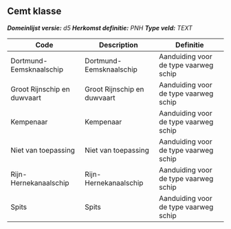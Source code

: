 ﻿## Cemt klasse

*__Domeinlijst versie:__ d5*
*__Herkomst definitie:__ PNH*
*__Type veld:__ TEXT*

|__Code__ |__Description__ |__Definitie__	|
|	---	|	---	|   ---	| 
| Dortmund-Eemsknaalschip | Dortmund-Eemsknaalschip | Aanduiding voor de type vaarweg schip |
| Groot Rijnschip en duwvaart | Groot Rijnschip en duwvaart | Aanduiding voor de type vaarweg schip |
| Kempenaar | Kempenaar | Aanduiding voor de type vaarweg schip |
| Niet van toepassing | Niet van toepassing | Aanduiding voor de type vaarweg schip |
| Rijn-Hernekanaalschip | Rijn-Hernekanaalschip | Aanduiding voor de type vaarweg schip |
| Spits | Spits | Aanduiding voor de type vaarweg schip |
